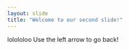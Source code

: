 ```yaml
---
layout: slide
title: "Welcome to our second slide!"
---
```

lolololoo
Use the left arrow to go back!
